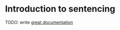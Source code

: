 # Introduction to sentencing

TODO: write [great documentation](http://jacobian.org/writing/what-to-write/)
